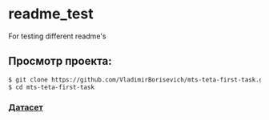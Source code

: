 # readme_test
For testing different readme's

## Просмотр проекта:
```bash
$ git clone https://github.com/VladimirBorisevich/mts-teta-first-task.git
$ cd mts-teta-first-task
```

### [Датасет](https://www.kaggle.com/mrdaniilak/russia-real-estate-20182021)

